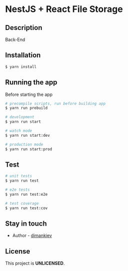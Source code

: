 # NestJS + React File Storage

## Description

Back-End

## Installation

```bash
$ yarn install
```

## Running the app

Before starting the app
```bash
# precompile scripts, run before building app
$ yarn run prebuild
```

```bash
# development
$ yarn run start

# watch mode
$ yarn run start:dev

# production mode
$ yarn run start:prod
```

## Test

```bash
# unit tests
$ yarn run test

# e2e tests
$ yarn run test:e2e

# test coverage
$ yarn run test:cov
```

## Stay in touch

- Author - [dimankiev](https://github.com/dimankiev)

## License

This project is **UNLICENSED**.

